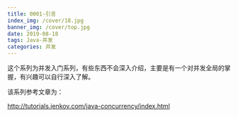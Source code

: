 ```yaml
---
title: 0001-引言
index_img: /cover/18.jpg
banner_img: /cover/top.jpg
date: 2019-08-18
tags: Java-并发
categories: 并发
---
```



这个系列为并发入门系列，有些东西不会深入介绍，主要是有一个对并发全局的掌握，有兴趣可以自行深入了解。

该系列参考文章为：

http://tutorials.jenkov.com/java-concurrency/index.html

